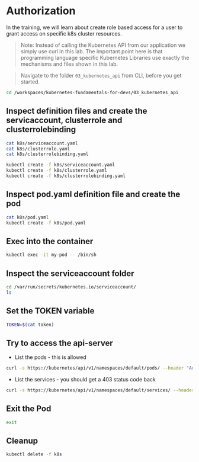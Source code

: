 # Authorization

In the training, we will learn about create role based access for a user to grant access on specific k8s cluster resources.

> Note: Instead of calling the Kubernetes API from our application we simply use curl in this lab. The important point here is that programming language specific Kubernetes Libraries use exactly the mechanisms and files shown in this lab.

>Navigate to the folder `03_kubernetes_api` from CLI, before you get started.

```bash
cd /workspaces/kubernetes-fundamentals-for-devs/03_kubernetes_api
```

## Inspect definition files and create the servicaccount, clusterrole and clusterrolebinding

```bash
cat k8s/serviceaccount.yaml
cat k8s/clusterrole.yaml
cat k8s/clusterrolebinding.yaml
```

```bash
kubectl create -f k8s/serviceaccount.yaml
kubectl create -f k8s/clusterrole.yaml
kubectl create -f k8s/clusterrolebinding.yaml
```

## Inspect pod.yaml definition file and create the pod

```bash
cat k8s/pod.yaml
kubectl create -f k8s/pod.yaml
```

## Exec into the container

```bash
kubectl exec -it my-pod -- /bin/sh
```

## Inspect the serviceaccount folder

```bash
cd /var/run/secrets/kubernetes.io/serviceaccount/
ls 
```

## Set the TOKEN variable

```bash
TOKEN=$(cat token)
```

## Try to access the api-server

* List the pods - this is allowed

```bash
curl -s https://kubernetes/api/v1/namespaces/default/pods/ --header "Authorization: Bearer $TOKEN" --cacert ca.crt 
```

* List the services - you should get a 403 status code back

```bash
curl -s https://kubernetes/api/v1/namespaces/default/services/ --header "Authorization: Bearer $TOKEN" --cacert ca.crt 
```

## Exit the Pod

```bash
exit
```

## Cleanup

```bash
kubectl delete -f k8s
```
